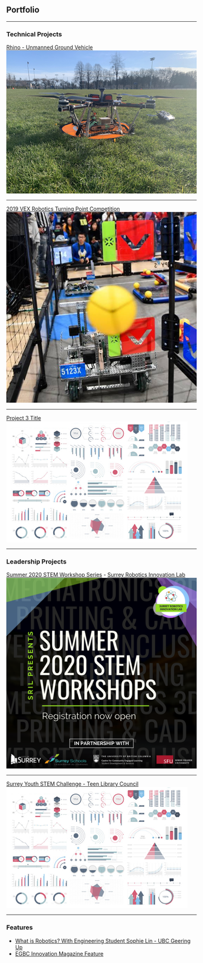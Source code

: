 ## Portfolio

---

### Technical Projects 

[Rhino - Unmanned Ground Vehicle](/rhino)
<img src="images/CondorRhino.png?raw=true"/>

---
[2019 VEX Robotics Turning Point Competition](/VEX2019)
<img src="images/VEX2019.png?raw=true"/>

---
[Project 3 Title](http://example.com/)
<img src="images/dummy_thumbnail.jpg?raw=true"/>

---

### Leadership Projects 

[Summer 2020 STEM Workshop Series](/pdf/SRIL2020workshops.pdf) - [Surrey Robotics Innovation Lab](/SRIL)
<img src="images/SRIL2020.png?raw=true"/>

---
[Surrey Youth STEM Challenge - Teen Library Council](https://voiceonline.com/surrey-youth-embrace-stem-challenge-at-surrey-libraries/)
<img src="images/dummy_thumbnail.jpg?raw=true"/>

---

### Features

- [What is Robotics? With Engineering Student Sophie Lin - UBC Geering Up](https://www.youtube.com/watch?v=LW0tiQdmUns)
- [EGBC Innovation Magazine Feature](https://user-yinucac.cld.bz/INNOVATION-July-August-20201/20/)



